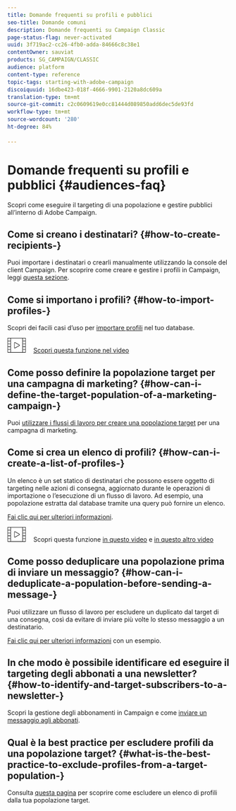 ```yaml
---
title: Domande frequenti su profili e pubblici
seo-title: Domande comuni
description: Domande frequenti su Campaign Classic
page-status-flag: never-activated
uuid: 3f719ac2-cc26-4fb0-adda-84666c8c38e1
contentOwner: sauviat
products: SG_CAMPAIGN/CLASSIC
audience: platform
content-type: reference
topic-tags: starting-with-adobe-campaign
discoiquuid: 16dbe423-018f-4666-9901-2120a8dc609a
translation-type: tm+mt
source-git-commit: c2c0609619e0cc81444d089850add6dec5de93fd
workflow-type: tm+mt
source-wordcount: '280'
ht-degree: 84%

---
```



# Domande frequenti su profili e pubblici {#audiences-faq}

Scopri come eseguire il targeting di una popolazione e gestire pubblici all’interno di Adobe Campaign.

## Come si creano i destinatari? {#how-to-create-recipients-}

Puoi importare i destinatari o crearli manualmente utilizzando la console del client Campaign. Per scoprire come creare e gestire i profili in Campaign, leggi [questa sezione](../../platform/using/about-profiles.md).

## Come si importano i profili? {#how-to-import-profiles-}

Scopri dei facili casi d’uso per [importare profili](../../platform/using/importing-data.md#generic-import-samples) nel tuo database.

![](assets/do-not-localize/how-to-video.png) [Scopri questa funzione nel video](https://docs.adobe.com/content/help/en/campaign-classic-learn/tutorials/getting-started/importing-profiles.html)

## Come posso definire la popolazione target per una campagna di marketing? {#how-can-i-define-the-target-population-of-a-marketing-campaign-}

Puoi [utilizzare i flussi di lavoro per creare una popolazione target](../../campaign/using/marketing-campaign-deliveries.md#building-the-main-target-in-a-workflow) per una campagna di marketing.


## Come si crea un elenco di profili? {#how-can-i-create-a-list-of-profiles-}

Un elenco è un set statico di destinatari che possono essere oggetto di targeting nelle azioni di consegna, aggiornato durante le operazioni di importazione o l’esecuzione di un flusso di lavoro. Ad esempio, una popolazione estratta dal database tramite una query può fornire un elenco.

[Fai clic qui per ulteriori informazioni](../../platform/using/creating-and-managing-lists.md#creating-a-profile-list-from-a-group).

![](assets/do-not-localize/how-to-video.png) Scopri questa funzione [in questo video](https://docs.adobe.com/content/help/en/campaign-classic-learn/tutorials/profile-management/creating-a-list-of-recipients-with-a-workflow.html) e [in questo altro video](https://docs.adobe.com/content/help/en/campaign-classic-learn/tutorials/profile-management/creating-a-list-of-recipients.html)

## Come posso deduplicare una popolazione prima di inviare un messaggio? {#how-can-i-deduplicate-a-population-before-sending-a-message-}

Puoi utilizzare un flusso di lavoro per escludere un duplicato dal target di una consegna, così da evitare di inviare più volte lo stesso messaggio a un destinatario.

[Fai clic qui per ulteriori informazioni](../../workflow/using/deduplication.md#example--identify-the-duplicates-before-a-delivery) con un esempio.

## In che modo è possibile identificare ed eseguire il targeting degli abbonati a una newsletter? {#how-to-identify-and-target-subscribers-to-a-newsletter-}

Scopri la gestione degli abbonamenti in Campaign e come [inviare un messaggio agli abbonati](../../delivery/using/managing-subscriptions.md).

## Qual è la best practice per escludere profili da una popolazione target? {#what-is-the-best-practice-to-exclude-profiles-from-a-target-population-}

Consulta [questa pagina](../../workflow/using/read-list.md) per scoprire come escludere un elenco di profili dalla tua popolazione target.
